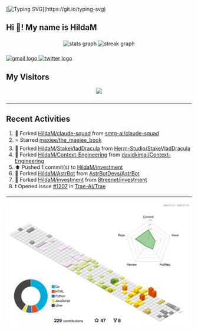 [![Typing SVG](https://readme-typing-svg.herokuapp.com?size=50&duration=5000&color=8C43EA&vCenter=true&width=2000&height=70&lines=开拓视野,+冲破艰险,+洞悉所有,+贴近生活,+寻找真爱,+感受彼此;这就是人生的目的.)](https://git.io/typing-svg)


<h2 align="left">Hi 👋! My name is HildaM</h2>

###

<div align="center">
  <img src="https://github-readme-stats.vercel.app/api?username=HildaM&hide_title=false&hide_rank=false&show_icons=true&include_all_commits=true&count_private=true&disable_animations=false&theme=dracula&locale=en&hide_border=false" height="150" alt="stats graph"  />
  <img src="https://streak-stats.demolab.com?user=HildaM&locale=en&mode=daily&theme=dracula&hide_border=false&border_radius=5" height="150" alt="streak graph"  />
</div>


###

<div align="left">
  <a href="zhao163frozen@gmail.com" target="_blank">
    <img src="https://img.shields.io/static/v1?message=Gmail&logo=gmail&label=&color=D14836&logoColor=white&labelColor=&style=for-the-badge" height="35" alt="gmail logo"  />
  </a>
  <a href="https://x.com/_Albert_Bob" target="_blank">
    <img src="https://img.shields.io/static/v1?message=Twitter&logo=twitter&label=&color=1DA1F2&logoColor=white&labelColor=&style=for-the-badge" height="35" alt="twitter logo"  />
  </a>
</div>


## My Visitors

<div align="center">
  <img src="https://profile-counter.glitch.me/HildaM/count.svg?"  />
</div>

###


---

## Recent Activities


<!--RECENT_ACTIVITY:start-->
1. 🔱 Forked [HildaM/claude-squad](https://github.com/HildaM/claude-squad) from [smtg-ai/claude-squad](https://github.com/smtg-ai/claude-squad)<br>
2. ⭐ Starred [maxiee/the_maeiee_book](https://github.com/maxiee/the_maeiee_book)<br>
3. 🔱 Forked [HildaM/StakeVladDracula](https://github.com/HildaM/StakeVladDracula) from [Herm-Studio/StakeVladDracula](https://github.com/Herm-Studio/StakeVladDracula)<br>
4. 🔱 Forked [HildaM/Context-Engineering](https://github.com/HildaM/Context-Engineering) from [davidkimai/Context-Engineering](https://github.com/davidkimai/Context-Engineering)<br>
5. ⬆️ Pushed 1 commit(s) to [HildaM/investment](https://github.com/HildaM/investment)<br>
6. 🔱 Forked [HildaM/AstrBot](https://github.com/HildaM/AstrBot) from [AstrBotDevs/AstrBot](https://github.com/AstrBotDevs/AstrBot)<br>
7. 🔱 Forked [HildaM/investment](https://github.com/HildaM/investment) from [8treenet/investment](https://github.com/8treenet/investment)<br>
8. ❗️ Opened issue [#1207](https://github.com/Trae-AI/Trae/issues/1207) in [Trae-AI/Trae](https://github.com/Trae-AI/Trae)<br>
<!--RECENT_ACTIVITY:end-->

---


![](./profile-3d-contrib/profile-south-season-animate.svg)
